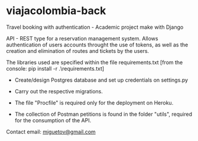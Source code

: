 # viajacolombia-back
Travel booking with authentication - Academic project make with Django

API - REST type for a reservation management system.
Allows authentication of users accounts throught the use of tokens, as well as the creation and elimination of routes and tickets by the users.

The libraries used are specified within the file requirements.txt
[from the console: pip install -r .\requirements.txt]

- Create/design Postgres database and set up credentials on settings.py

- Carry out the respective migrations.

- The file "Procfile" is required only for the deployment on Heroku.

- The collection of Postman petitions is found in the folder "utils", required for the consumption of the API.


Contact email: miguetov@gmail.com